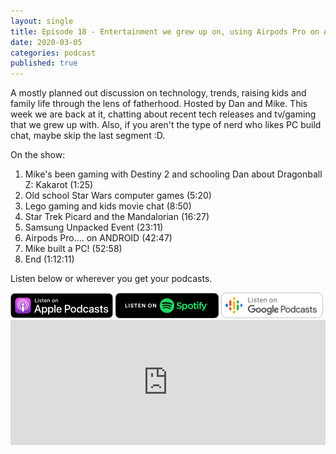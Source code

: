 ```yaml
---
layout: single
title: Episode 18 - Entertainment we grew up on, using Airpods Pro on Android and Samsung device releases!
date: 2020-03-05
categories: podcast
published: true
---
```


A mostly planned out discussion on technology, trends, raising kids and family life through the lens of fatherhood. Hosted by Dan and Mike. This week we are back at it, chatting about recent tech releases and tv/gaming that we grew up with. Also, if you aren't the type of nerd who likes PC build chat, maybe skip the last segment :D.


On the show:
1. Mike's been gaming with Destiny 2 and schooling Dan about Dragonball Z: Kakarot (1:25)
2. Old school Star Wars computer games (5:20)
3. Lego gaming and kids movie chat (8:50)
4. Star Trek Picard and the Mandalorian (16:27)
5. Samsung Unpacked Event (23:11)
6. Airpods Pro.... on ANDROID (42:47)
7. Mike built a PC! (52:58)
8. End (1:12:11)



Listen below or wherever you get your podcasts.

<a href="https://itunes.apple.com/au/podcast/ordinary-dads/id1455441874">
<img src="/assets/images/ApplePod.jpg"></a>

<a href="https://open.spotify.com/show/5u6qyzeOUh3gIfsuNpjJTj">
<img src="/assets/images/Spotify.png"></a>

<a href="https://www.google.com/podcasts?feed=aHR0cHM6Ly9yc3Mud2hvb3Noa2FhLmNvbS9yc3MvcG9kY2FzdC9pZC82MjMz">
<img src="/assets/images/google_podcasts164.png"></a>


<iframe width="100%" height="200" src="https://player.whooshkaa.com/player/episode/id/584489?visual=true&sharing=true" frameborder="0" style="width: 100%; height: 200px"></iframe>
